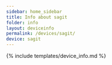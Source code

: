 ```yaml
---
sidebar: home_sidebar
title: Info about sagit
folder: info
layout: deviceinfo
permalink: /devices/sagit/
device: sagit
---
```

{% include templates/device_info.md %}
